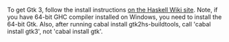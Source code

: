 <p>
To get Gtk 3, follow the install instructions <a href="https://www.haskell.org/haskellwiki/Gtk2Hs/Installation">on the Haskell Wiki site</a>.  Note, if you have 64-bit GHC compiler installed
on Windows, you need to install the 64-bit Gtk. Also, after running
cabal install gtk2hs-buildtools, call 'cabal install gtk3', not 'cabal install gtk'.

